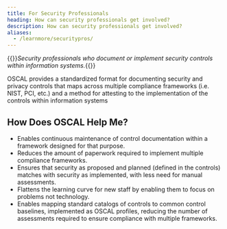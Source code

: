 ```yaml
---
title: For Security Professionals
heading: How can security professionals get involved?
description: How can security professionals get involved?
aliases:
  - /learnmore/securitypros/
---
```


{{<callout class="padding-05 padding-x-105 border-base border-width-1 bg-base-lighter ">}}*Security professionals who document or implement security controls within information systems.*{{</callout>}}

OSCAL provides a standardized format for documenting security and privacy controls that maps across multiple compliance frameworks (i.e. NIST, PCI, etc.) and a method for attesting to the implementation of the controls within information systems

## How Does OSCAL Help Me?

- Enables continuous maintenance of control documentation within a framework designed for that purpose.
- Reduces the amount of paperwork required to implement multiple compliance frameworks.
- Ensures that security as proposed and planned (defined in the controls) matches with security as implemented, with less need for manual assessments.
- Flattens the learning curve for new staff by enabling them to focus on problems not technology.
- Enables mapping standard catalogs of controls to common control baselines, implemented as OSCAL profiles, reducing the number of assessments required to ensure compliance with multiple frameworks.
